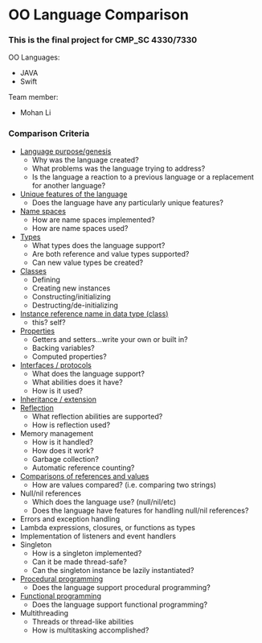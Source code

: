 # OO Language Comparison
### This is the final project for CMP_SC 4330/7330

OO Languages:
* JAVA
* Swift

Team member:
* Mohan Li

### Comparison Criteria

* [Language purpose/genesis](purpose.md)
  * Why was the language created?
  * What problems was the language trying to address?
  * Is the language a reaction to a previous language or a replacement for another language?
* [Unique features of the language](unique.md)
  * Does the language have any particularly unique features?
* [Name spaces](namespace.md)
  * How are name spaces implemented?
  * How are name spaces used?
* [Types](types.md)
    * What types does the language support?
    * Are both reference and value types supported?
    * Can new value types be created?
* [Classes](classes.md)
  * Defining
  * Creating new instances
  * Constructing/initializing
  * Destructing/de-initializing
* [Instance reference name in data type (class)](instance.md)
  * this?  self?
* [Properties](properties.md)
  * Getters and setters...write your own or built in?
  * Backing variables?
  * Computed properties?
* [Interfaces / protocols](interfaces.md)
  * What does the language support?
  * What abilities does it have?
  * How is it used?
* [Inheritance / extension](inheritance.md)
* [Reflection](reflection.md)
  * What reflection abilities are supported?
  * How is reflection used?
* Memory management
  * How is it handled?
  * How does it work?
  * Garbage collection?
  * Automatic reference counting?
* [Comparisons of references and values](comparisons.md)
  * How are values compared? (i.e. comparing two strings)
* Null/nil references
  * Which does the language use? (null/nil/etc)
  * Does the language have features for handling null/nil references?
* Errors and exception handling
* Lambda expressions, closures, or functions as types
* Implementation of listeners and event handlers
* Singleton
  * How is a singleton implemented?
  * Can it be made thread-safe?
  * Can the singleton instance be lazily instantiated?
* [Procedural programming](procedural_programming.md)
  * Does the language support procedural programming?
* [Functional programming](functional_programming.md)
  * Does the language support functional programming?
* Multithreading
  * Threads or thread-like abilities
  * How is multitasking accomplished?

